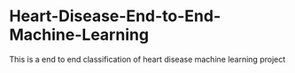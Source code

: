 # Heart-Disease-End-to-End-Machine-Learning
This is a end to end classification of heart disease machine learning project
